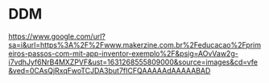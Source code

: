 # DDM

https://www.google.com/url?sa=i&url=https%3A%2F%2Fwww.makerzine.com.br%2Feducacao%2Fprimeiros-passos-com-mit-app-inventor-exemplo%2F&psig=AOvVaw2g-i7vdhJyf6NrB4MXZPVF&ust=1631268555809000&source=images&cd=vfe&ved=0CAsQjRxqFwoTCJDA3but7fICFQAAAAAdAAAAABAD
